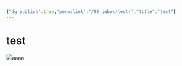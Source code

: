 ```yaml
---
{"dg-publish":true,"permalink":"/00_inbox/test/","title":"test"}
---
```



# test


![](https://denden.dns.army:5011/i/2024/202405051954758.jpeg)aaaa